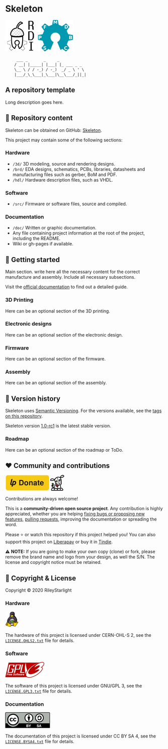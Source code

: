 # Skeleton

![Akornsys RDI](https://github.com/akornsys-rdi/skeleton/raw/master/doc/img/akornsys-logo.png)
![OSHW SPFMDBC](https://github.com/akornsys-rdi/skeleton/raw/master/doc/img/oshw-logo.png)

         ___ _       _     _            
        / __| |_____| |___| |_ ___ _ _  
        \__ \ / / -_) / -_)  _/ _ \ ' \ 
        |___/_\_\___|_\___|\__\___/_||_|

## A repository template

Long description goes here.

## :open_file_folder: Repository content

Skeleton can be obtained on GitHub: [Skeleton](https://github.com/akornsys-rdi/skeleton "Skeleton").

This project may contain some of the following sections:

### Hardware

- `/3d/` 3D modeling, source and rendering designs.
- `/brd/` EDA designs, schematics, PCBs, libraries, datasheets and manufacturing files such as gerber, BoM and PDF.
- `/hdl/` Hardware description files, such as VHDL.

### Software

- `/src/` Firmware or software files, source and compiled.

### Documentation

- `/doc/` Written or graphic documentation.
- Any file containing project information at the root of the project, including the README.
- Wiki or gh-pages if available.

## :rocket: Getting started

Main section. write here all the necessary content for the correct manufacture and assembly. Include all necessary subsections.

Visit the [official documentation](https://readthedocs.org/) to find out a detailed guide.

### 3D Printing

Here can be an optional section of the 3D printing.

### Electronic designs

Here can be an optional section of the electronic design.

### Firmware

Here can be an optional section of the firmware.

### Assembly

Here can be an optional section of the assembly.

## :book: Version history

Skeleton uses [Semantic Versioning](http://semver.org/ "Semantic Versioning"). For the versions available, see the [tags on this repository](https://github.com/akornsys-rdi/skeleton/releases).

Skeleton version [1.0-rc1](#) is the latest stable version.

### Roadmap

Here can be an optional section of the roadmap or ToDo.

## :heart: Community and contributions

[![Donate using Liberapay](https://github.com/akornsys-rdi/skeleton/raw/master/doc/img/liberapay-donate.png)](https://liberapay.com/RileyStarlight/donate)
[![Tindie Shop](https://github.com/akornsys-rdi/skeleton/raw/master/doc/img/tindie-logo.png)](https://www.tindie.com)

Contributions are always welcome!

This is a **community-driven open source project**. Any contribution is highly appreciated, whether you are helping [fixing bugs or proposing new features](https://github.com/akornsys-rdi/skeleton/issues "Issues"), [pulling requests](https://github.com/akornsys-rdi/skeleton/pulls "Pull Requests"), improving the documentation or spreading the word.

Please :star: or watch this repository if this project helped you! You can also support this project on [Liberapay](https://liberapay.com/RileyStarlight/donate) or buy it in [Tindie](https://www.tindie.com "Tindie Shop").

:warning: **NOTE:** If you are going to make your own copy (clone) or fork, please remove the brand name and logo from your design, as well the S/N. The license and copyright notice must be retained.

## :scroll: Copyright & License

Copyright © 2020 RileyStarlight

### Hardware

[![Cern OHL-S 2](https://github.com/akornsys-rdi/skeleton/raw/master/doc/img/cernohl-logo.png)](https://cern.ch/cern-ohl)

The hardware of this project is licensed under CERN-OHL-S 2, see the [`LICENSE.OHLS2.txt`](LICENSE.OHLS2.txt) file for details.

### Software

[![GNU/GPL 3](https://github.com/akornsys-rdi/skeleton/raw/master/doc/img/gnugpl-logo.png)](https://www.gnu.org/licenses/gpl.html "GNU General Public License")

The software of this project is licensed under GNU/GPL 3, see the [`LICENSE.GPL3.txt`](LICENSE.GPL3.txt) file for details.

### Documentation

[![CC BY SA 4.0](https://github.com/akornsys-rdi/skeleton/raw/master/doc/img/ccbysa-logo.png)](https://creativecommons.org/licenses/by-sa/4.0/ "Creative Commons BY-SA 4.0")

The documentation of this project is licensed under CC BY SA 4, see the [`LICENSE.BYSA4.txt`](LICENSE.BYSA4.txt) file for details.

